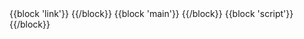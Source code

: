 <!DOCTYPE html>
<html lang="en">
<head>
  <meta charset="UTF-8">
  <meta name="viewport" content="width=device-width, user-scalable=no, initial-scale=1.0, maximum-scale=1.0, minimum-scale=1.0">
  <title>Blog - Content Manager</title>
  <link rel="stylesheet" href="lib/bootstrap/css/bootstrap.min.css">
  <link rel="stylesheet" href="css/base.css">
  <!-- 这里是为不是共用的css模块预留的位置 -->
  {{block 'link'}} {{/block}}
</head>
<body>
  <!-- block相当于占位符，可以通过{{extend './common/layout.art'}}继承当前骨架,
   在继承的模板当中可以通过，{{block 'main'}} 这里包裹需要放到block占位的内容 {{/block}} 使用
  -->
  {{block 'main'}} {{/block}}
  <script src="lib/jquery/dist/jquery.min.js"></script>
  <script src="lib/bootstrap/js/bootstrap.min.js"></script>
  <!-- 这里是为不是共用的js模块预留的位置 -->
  {{block 'script'}} {{/block}}
</body>

</html>
